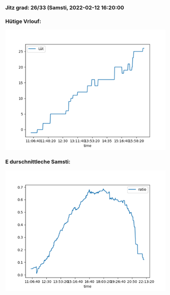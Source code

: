 ### Jitz grad: 26/33 (Samsti, 2022-02-12 16:20:00

### Hütige Vrlouf:
![Graph](Today.png)

### E durschnittleche Samsti:
![Graph](Samsti.png)